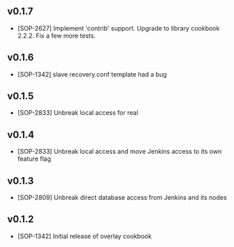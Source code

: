 ## v0.1.7

- [SOP-2627] Implement 'contrib' support. Upgrade to library cookbook 2.2.2. Fix a few more tests.

## v0.1.6

- [SOP-1342] slave recovery.conf template had a bug

## v0.1.5

- [SOP-2833] Unbreak local access for real

## v0.1.4

- [SOP-2833] Unbreak local access and move Jenkins access to its own feature flag

## v0.1.3

- [SOP-2809] Unbreak direct database access from Jenkins and its nodes

## v0.1.2

- [SOP-1342] Initial release of overlay cookbook
